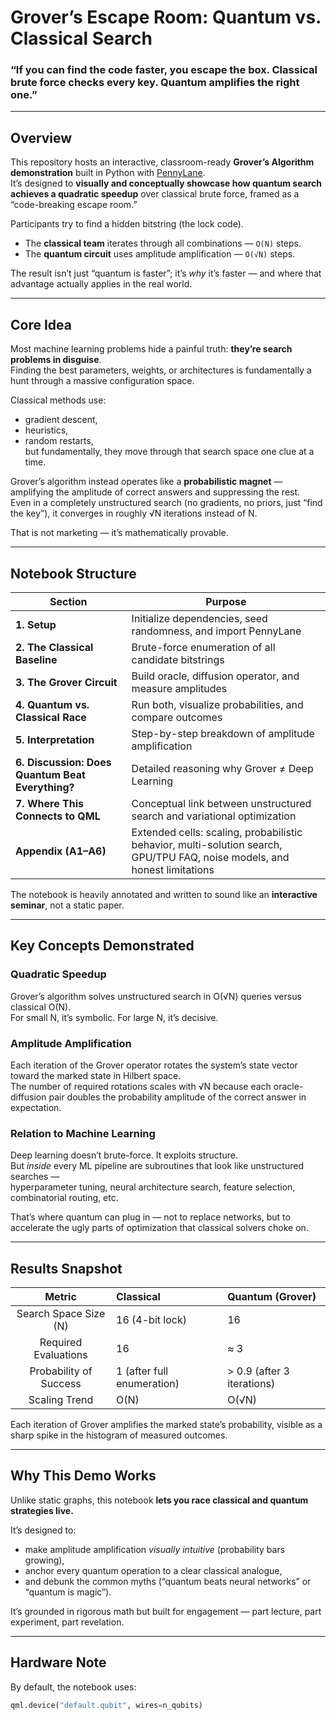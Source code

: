 # Grover’s Escape Room: Quantum vs. Classical Search

### “If you can find the code faster, you escape the box. Classical brute force checks every key. Quantum amplifies the right one.”

---

## Overview

This repository hosts an interactive, classroom-ready **Grover’s Algorithm demonstration** built in Python with [PennyLane](https://pennylane.ai/).  
It’s designed to **visually and conceptually showcase how quantum search achieves a quadratic speedup** over classical brute force, framed as a “code-breaking escape room.”

Participants try to find a hidden bitstring (the lock code).  
- The **classical team** iterates through all combinations — `O(N)` steps.  
- The **quantum circuit** uses amplitude amplification — `O(√N)` steps.  

The result isn’t just “quantum is faster”; it’s *why* it’s faster — and where that advantage actually applies in the real world.

---

## Core Idea

Most machine learning problems hide a painful truth: **they’re search problems in disguise**.  
Finding the best parameters, weights, or architectures is fundamentally a hunt through a massive configuration space.

Classical methods use:
- gradient descent,
- heuristics,
- random restarts,  
but fundamentally, they move through that search space one clue at a time.

Grover’s algorithm instead operates like a **probabilistic magnet** — amplifying the amplitude of correct answers and suppressing the rest.  
Even in a completely unstructured search (no gradients, no priors, just “find the key”), it converges in roughly √N iterations instead of N.

That is not marketing — it’s mathematically provable.

---

## Notebook Structure

| Section | Purpose |
|----------|----------|
| **1. Setup** | Initialize dependencies, seed randomness, and import PennyLane |
| **2. The Classical Baseline** | Brute-force enumeration of all candidate bitstrings |
| **3. The Grover Circuit** | Build oracle, diffusion operator, and measure amplitudes |
| **4. Quantum vs. Classical Race** | Run both, visualize probabilities, and compare outcomes |
| **5. Interpretation** | Step-by-step breakdown of amplitude amplification |
| **6. Discussion: Does Quantum Beat Everything?** | Detailed reasoning why Grover ≠ Deep Learning |
| **7. Where This Connects to QML** | Conceptual link between unstructured search and variational optimization |
| **Appendix (A1–A6)** | Extended cells: scaling, probabilistic behavior, multi-solution search, GPU/TPU FAQ, noise models, and honest limitations |

The notebook is heavily annotated and written to sound like an **interactive seminar**, not a static paper.

---

## Key Concepts Demonstrated

### Quadratic Speedup
Grover’s algorithm solves unstructured search in O(√N) queries versus classical O(N).  
For small N, it’s symbolic. For large N, it’s decisive.

### Amplitude Amplification
Each iteration of the Grover operator rotates the system’s state vector toward the marked state in Hilbert space.  
The number of required rotations scales with √N because each oracle-diffusion pair doubles the probability amplitude of the correct answer in expectation.

### Relation to Machine Learning
Deep learning doesn’t brute-force. It exploits structure.  
But *inside* every ML pipeline are subroutines that look like unstructured searches —  
hyperparameter tuning, neural architecture search, feature selection, combinatorial routing, etc.

That’s where quantum can plug in — not to replace networks, but to accelerate the ugly parts of optimization that classical solvers choke on.

---

## Results Snapshot

| Metric | Classical | Quantum (Grover) |
|:-------:|:-----------|:----------------|
| Search Space Size (N) | 16 (4-bit lock) | 16 |
| Required Evaluations | 16 | ≈ 3 |
| Probability of Success | 1 (after full enumeration) | > 0.9 (after 3 iterations) |
| Scaling Trend | O(N) | O(√N) |

Each iteration of Grover amplifies the marked state’s probability, visible as a sharp spike in the histogram of measured outcomes.

---

## Why This Demo Works

Unlike static graphs, this notebook **lets you race classical and quantum strategies live.**

It’s designed to:
- make amplitude amplification *visually intuitive* (probability bars growing),
- anchor every quantum operation to a clear classical analogue,
- and debunk the common myths (“quantum beats neural networks” or “quantum is magic”).

It’s grounded in rigorous math but built for engagement — part lecture, part experiment, part revelation.

---

## Hardware Note

By default, the notebook uses:
```python
qml.device("default.qubit", wires=n_qubits)
